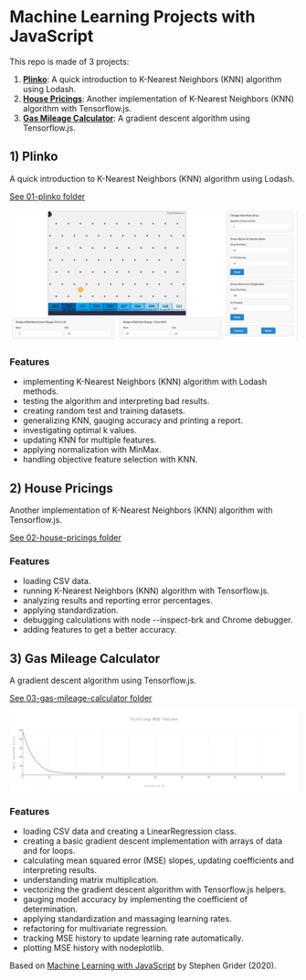 # Machine Learning Projects with JavaScript

This repo is made of 3 projects:

1. [**Plinko**](#plinko): A quick introduction to K-Nearest Neighbors (KNN) algorithm using Lodash.
2. [**House Pricings**](#housepricings): Another implementation of K-Nearest Neighbors (KNN) algorithm with Tensorflow.js.
3. [**Gas Mileage Calculator**](#gasmileage): A gradient descent algorithm using Tensorflow.js.

## <a name="plinko"></a> 1) Plinko

A quick introduction to K-Nearest Neighbors (KNN) algorithm using Lodash.

[See 01-plinko folder](https://github.com/solygambas/javascript-machine-learning/tree/main/01-plinko)

<p align="center">
    <a href="https://github.com/solygambas/javascript-machine-learning/tree/main/01-plinko">
        <img src="01-plinko/screenshot.png">
    </a>
</p>

### Features

- implementing K-Nearest Neighbors (KNN) algorithm with Lodash methods.
- testing the algorithm and interpreting bad results.
- creating random test and training datasets.
- generalizing KNN, gauging accuracy and printing a report.
- investigating optimal k values.
- updating KNN for multiple features.
- applying normalization with MinMax.
- handling objective feature selection with KNN.

## <a name="housepricings"></a> 2) House Pricings

Another implementation of K-Nearest Neighbors (KNN) algorithm with Tensorflow.js.

[See 02-house-pricings folder](https://github.com/solygambas/javascript-machine-learning/tree/main/02-house-pricings)

### Features

- loading CSV data.
- running K-Nearest Neighbors (KNN) algorithm with Tensorflow.js.
- analyzing results and reporting error percentages.
- applying standardization.
- debugging calculations with node --inspect-brk and Chrome debugger.
- adding features to get a better accuracy.

## <a name="gasmileage"></a> 3) Gas Mileage Calculator

A gradient descent algorithm using Tensorflow.js.

[See 03-gas-mileage-calculator folder](https://github.com/solygambas/javascript-machine-learning/tree/main/03-gas-mileage-calculator)

<p align="center">
    <a href="https://github.com/solygambas/javascript-machine-learning/tree/main/03-gas-mileage-calculator">
        <img src="03-gas-mileage-calculator/screenshot.png">
    </a>
</p>

### Features

- loading CSV data and creating a LinearRegression class.
- creating a basic gradient descent implementation with arrays of data and for loops.
- calculating mean squared error (MSE) slopes, updating coefficients and interpreting results.
- understanding matrix multiplication.
- vectorizing the gradient descent algorithm with Tensorflow.js helpers.
- gauging model accuracy by implementing the coefficient of determination.
- applying standardization and massaging learning rates.
- refactoring for multivariate regression.
- tracking MSE history to update learning rate automatically.
- plotting MSE history with nodeplotlib.

Based on [Machine Learning with JavaScript](https://www.udemy.com/course/machine-learning-with-javascript/) by Stephen Grider (2020).
